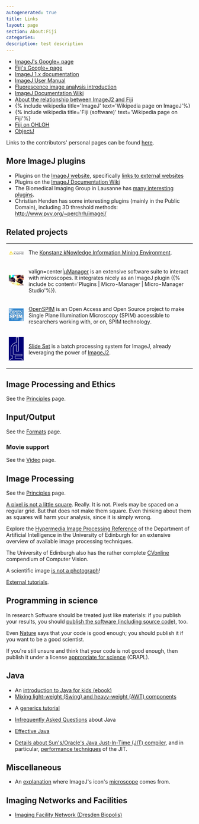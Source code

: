 ```yaml
---
autogenerated: true
title: Links
layout: page
section: About:Fiji
categories: 
description: test description
---
```


-   [ImageJ's Google+ page](https://plus.google.com/u/0/112060674582400644206/)
-   [Fiji's Google+ page](https://plus.google.com/u/0/111207545597136714163/)
-   [ImageJ 1.x documentation](https://imagej.net/index.html)
-   [ImageJ User Manual](https://imagej.net/docs/user-guide.pdf)
-   [Fluorescence image analysis introduction](http://blogs.qub.ac.uk/ccbg/fluorescence-image-analysis-intro/)
-   [ImageJ Documentation Wiki](http://imagejdocu.tudor.lu/doku.php)
-   [About the relationship between ImageJ2 and Fiji](http://imagej-dev.org/2010/04/07/recent-fiji-imagej2-presentations)
-   {% include wikipedia title='ImageJ' text='Wikipedia page on ImageJ'%}
-   {% include wikipedia title='Fiji (software)' text='Wikipedia page on Fiji'%}
-   [Fiji on OHLOH](http://www.ohloh.net/p/therealfiji)
-   [ObjectJ](http://simon.bio.uva.nl/objectj/)

Links to the contributors' personal pages can be found [here](Contributors).

More ImageJ plugins
-------------------

-   Plugins on the [ImageJ website](https://imagej.net/plugins/index.html), specifically [links to external websites](https://imagej.net/plugins/index.html#more)
-   Plugins on the [ImageJ Documentation Wiki](http://imagejdocu.tudor.lu/doku.php?id=plugin:start)
-   The Biomedical Imaging Group in Lausanne has [many interesting plugins](http://bigwww.epfl.ch/algorithms.html).
-   Christian Henden has some interesting plugins (mainly in the Public Domain), including 3D threshold methods: http://www.pvv.org/~perchrh/imagej/

Related projects
----------------

<table><tbody><tr class="odd"><td><p><img src="/media/Knime-logo.jpg" width="150"/></p></td><td><p>The <a href="http://tech.knime.org/community/image-processing">Konstanz kNowledge Information Mining Environment</a>.</p></td></tr><tr class="even"><td><p><img src="/media/Mm-icon.jpg" width="150"/></p></td><td><p>valign=center|<a href="http://micro-manager.org/">µManager</a> is an extensive software suite to interact with microscopes. It integrates nicely as an ImageJ plugin ({% include bc content='Plugins | Micro-Manager | Micro-Manager Studio'%}).</p></td></tr><tr class="odd"><td><p><img src="/media/OpenSPIM-logo.png" width="150"/></p></td><td><p><a href="http://openspim.org/">OpenSPIM</a> is an Open Access and Open Source project to make Single Plane Illumination Microscopy (SPIM) accessible to researchers working with, or on, SPIM technology.</p></td></tr><tr class="even"><td><p><img src="/media/SlideSet-logo.png" width="90"/></p></td><td><p><a href="http://b.nanes.org/slideset/">Slide Set</a> is a batch processing system for ImageJ, already leveraging the power of <a href="ImageJ2" title="wikilink">ImageJ2</a>.</p></td></tr></tbody></table>

Image Processing and Ethics
---------------------------

See the [Principles](Principles) page.

Input/Output
------------

See the [Formats](Formats) page.

### Movie support

See the [Video](Video) page.

Image Processing
----------------

See the [Principles](Principles) page.

[A pixel is not a little square](http://alvyray.com/Memos/CG/Microsoft/6_pixel.pdf). Really. It is not. Pixels may be spaced on a regular grid. But that does not make them square. Even thinking about them as squares will harm your analysis, since it is simply wrong.

Explore the [Hypermedia Image Processing Reference](http://homepages.inf.ed.ac.uk/rbf/HIPR2/) of the Department of Artificial Intelligence in the University of Edinburgh for an extensive overview of available image processing techniques.

The University of Edinburgh also has the rather complete [CVonline](http://homepages.inf.ed.ac.uk/rbf/CVonline/) compendium of Computer Vision.

A scientific image [is not a photograph](http://www.4p8.com/eric.brasseur/gamma.html)!

[External tutorials](External_tutorials).

Programming in science
----------------------

In research Software should be treated just like materials: if you publish your results, you should [publish the software (including source code)](http://sciencecodemanifesto.org/), too.

Even [Nature](http://www.nature.com/news/2010/101013/full/467753a.html) says that your code is good enough; you should publish it if you want to be a good scientist.

If you're still unsure and think that your code is not good enough, then publish it under a license [appropriate for science](http://matt.might.net/articles/crapl/) (CRAPL).

Java
----

-   An [introduction to Java for kids (ebook)](http://myflex.org/books/java4kids/java4kids.htm)
-   [Mixing light-weight (Swing) and heavy-weight (AWT) components](http://java.sun.com/developer/technicalArticles/GUI/mixing_components/index.html)

<!-- -->

-   A [generics tutorial](http://java.sun.com/j2se/1.5/pdf/generics-tutorial.pdf)

<!-- -->

-   [Infrequently Asked Questions](http://norvig.com/java-iaq.html) about Java

<!-- -->

-   [Effective Java](http://www.slideshare.net/marakana/effective-java-still-effective-after-all-these-years)

<!-- -->

-   [Details about Sun's/Oracle's Java Just-In-Time (JIT) compiler](https://wikis.oracle.com/display/HotSpotInternals), and in particular, [performance techniques](https://wikis.oracle.com/display/HotSpotInternals/PerformanceTechniques) of the JIT.

Miscellaneous
-------------

-   An [explanation](https://imagej.net/docs/install/osx.html#icon) where ImageJ's icon's [microscope](http://www.arsmachina.com/s-hart1209.htm) comes from.

Imaging Networks and Facilities
-------------------------------

-   [Imaging Facility Network (Dresden Biopolis)](https://ifn.mpi-cbg.de)

